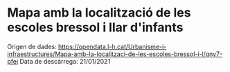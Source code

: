 # Mapa amb la localització de les escoles bressol i llar d'infants
Origen de dades: https://opendata.l-h.cat/Urbanisme-i-infraestructures/Mapa-amb-la-localitzaci-de-les-escoles-bressol-i-l/qny7-pfej
Data de descàrrega: 21/01/2021


